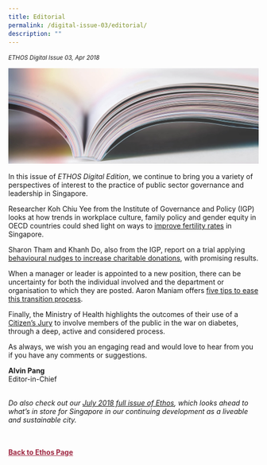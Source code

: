 ```yaml
---
title: Editorial
permalink: /digital-issue-03/editorial/
description: ""
---
```

<style>
	
.author p
{
	font-size: 15px;
	line-height:24px;
}
	
.notestop ol li
{
font-size: 15px;
line-height:22px;
}	
	
.back a
{
	color: #9f2943;
	font-weight: bold;
}

#banner img
{
	width:100%;
}
	
.author
{
margin-top:40px;
padding-bottom:30px;
}		
	
</style>

<em><small>ETHOS Digital Issue 03, Apr 2018</small></em>
<div class="background-image">
<img src="/images/Landing_Banner_Images/knowledge_editorial_banner_01.jpg">
</div>



<p>In this issue of <em>ETHOS Digital Edition</em>, we continue to bring you a variety of perspectives of interest to the practice of public sector governance and leadership in Singapore. </p>

<p>Researcher Koh Chiu Yee from the Institute of Governance and Policy (IGP) looks at how trends in workplace culture, family policy and gender equity in OECD countries could shed light on ways to <a href="fertility-rebound-in-the-oecd-insights-for-singapore.html">improve fertility rates</a>&nbsp;in Singapore. </p>

<p>Sharon Tham and Khanh Do, also from the IGP, report on a trial applying <a href="using-behavioural-insights-to-increase-charitable-donations.html">behavioural nudges to increase charitable donations</a>, with promising results.</p>

<p>When a manager or leader is appointed to a new position, there can be uncertainty for both the individual involved and the department or organisation to which they are posted.  Aaron Maniam offers <a href="five-tips-for-leadership-transitions.html">five tips to ease this transition process</a>. </p>

<p>Finally, the Ministry of Health highlights the outcomes of their use of a <a href="partnering-with-the-public-in-the-war-on-diabetes.html">Citizen’s Jury</a>&nbsp;to involve members of the public in the war on diabetes, through a deep, active and considered process. </p>

<p>As always, we wish you an engaging read and would love to hear from you if you have any comments or suggestions.  </p>

<strong>Alvin Pang</strong><br>
Editor-in-Chief<br>
<br>

<p class="small-text"><em>Do also check out our <a href="/ethos-issue-20/">July 2018 full issue of Ethos</a>, which looks ahead to what’s in store for Singapore in our continuing development as a liveable and sustainable city.</em></p>




<br>
<br>	
<div class="back">
<a href="/ethos/">Back to Ethos Page</a>	
</div>
